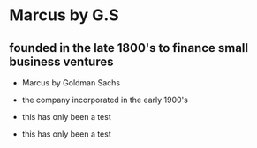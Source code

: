 # Marcus by G.S

## founded in the late 1800's to finance small business ventures 

* Marcus by Goldman Sachs
* the company incorporated in the early 1900's

* this has only been a test 
*  this has only been a test


